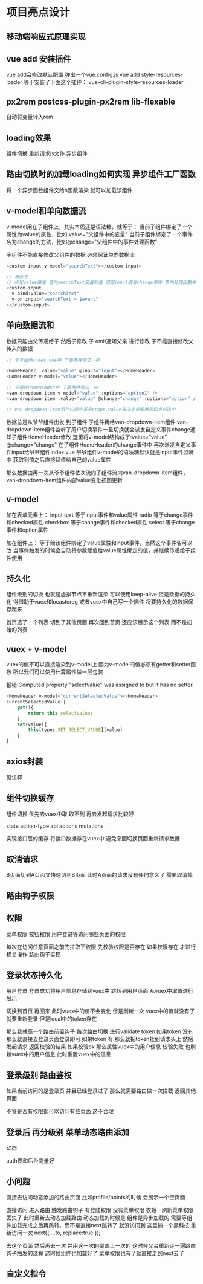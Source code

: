# 项目亮点设计

## 移动端响应式原理实现





## vue add 安装插件
vue add会修改默认配置 弹出一个vue.config.js
vue add style-resources-loader
等于安装了下面这个插件：
vue-cli-plugin-style-resources-loader

## px2rem postcss-plugin-px2rem lib-flexable
自动将变量转入rem



## loading效果
组件切换 
重新请求js文件
异步组件 

## 路由切换时的加载loading如何实现 异步组件工厂函数
将一个异步函数组件交给h函数渲染 就可以加载该组件

## v-model和单向数据流
v-model用在子组件上，其实本质还是语法糖，就等于：
当前子组件绑定了一个属性为value的属性，比如:value="父组件中的变量"
当前子组件绑定了一个事件名为change的方法，比如@change="父组件中的事件处理函数"

子组件不能直接修改父组件的数据 必须保证单向数据流


```js
<custom-input v-model="searchText"></custom-input>

// 等价于
// 绑定value属性 值为searchText变量的值 绑定input或者change事件 事件处理函数中会将$event的值源源不断的赋值给searchText
<custom-input
  v-bind:value="searchText"
  v-on:input="searchText = $event"
></custom-input>
```


## 单向数据流和


数据只能由父传递给子 然后子修改
子 emit通知父亲 进行修改 子不能直接修改父传入的数据

```js
// 爷爷组件index.vue中 下面两种写法一样

<HomeHeader :value="value" @input="input"></HomeHeader>
<HomeHeader v-model="value"></HomeHeader>

// 子组件HomeHeader中 下面两种写法一样
<van-dropdown-item v-model="value" :options="option1" /> 
<van-dropdown-item :value="value" @change="change" :options="option" />

// van-dropdown-item组件内部会基于props.value来决定视图展示和当前选中
```

数据总是从爷爷组件出发  到子组件 子组件再给van-dropdown-item组件
van-dropdown-item组件监听了用户切换事件一旦切换就会派发自定义事件change通知子组件HomeHeader修改
这里将v-model结构成了:value="value" @change="change"
在子组件HomeHeader的change事件中 再次派发自定义事件input给爷爷组件index.vue
爷爷组件v-model的语法糖默认就是input事件监听中 获取到值之后直接赋值给自己的value属性

那么数据由再一次从爷爷组件依次流向子组件流向van-dropdown-item组件，van-dropdown-item组件内部value变化视图更新


## v-model
加在表单元素上：
input text 等于input事件和value属性
radio 等于change事件和checked属性
chexkbox 等于change事件和checked属性
select 等于change事件和option属性

加在组件上：
等于给该组件绑定了value属性和input事件，当然这个事件名可以改
当事件触发的时候会自动将参数赋值给value属性绑定的值，并继续传递给子组件使用

## 持久化
组件级别的切换 也就是虚拟节点不重新渲染 可以使用keep-alive
但是数据的持久化 得借助于vuex和locastoreg
或者vuex中自己写一个插件 将要持久化的数据保存起来

首页选了一个列表
切到了其他页面
再次回到首页 还应该展示这个列表 而不是初始的列表


## vuex + v-model
vuex的值不可以直接渲染到v-model上 因为v-model的值必须有getter和setter函数
所以我们可以使用计算属性做一层包装

 <HomeHeader v-model="selectValue"></HomeHeader> 报错 Computed property "selectValue" was assigned to but it has no setter.

```js
<HomeHeader v-model="currentSelectedValue"></HomeHeader>
currentSelectedValue:{
    get(){
        return this.selectValue;
    },
    set(value){
        this[types.SET_SELECT_VALUE](value)
    }
}
```

## axios封装
见注释


## 组件切换缓存
组件切换 
优先去vuex中取
取不到 再去发起请求比较好


state
action-type
api
actions
mutations

实现接口层的缓存 将接口数据存在vuex中 避免来回切换页面重新请求数据

## 取消请求
B页面切到A页面又快速切到B页面 此时A页面的请求没有任何意义了 需要取消掉

## 路由钩子权限
   
## 权限
菜单权限
按钮权限
用户登录等访问哪些页面的权限

每次在访问任意页面之前先拉取下权限
先校验权限是否存在 如果权限存在 才进行相关操作
路由钩子实现

## 登录状态持久化
用户登录
登录成功将用户信息存储到vuex中
跳转到用户页面 从vuex中取值进行展示

切换到首页 再回来 此时vuex中的值不会变化
但是刷新一次 vuex中的值就没有了 就要重新登录 但是local中的token存在

那么我就高一个路由前置钩子
每次路由切换 进行validate token
如果token 没有 那么就直接去登录页面登录即可
如果token 有 那么就把token挂到请求头上 然后发起请求
返回校验的结果 如果校验ok 那么属性vuex中的用户信息
校验失败 也刷新vuex中的用户信息 此时重置vuex中的信息 

## 登录级别 路由鉴权
如果当前访问的是登录页
并且已经登录过了 那么就需要路由做一次拦截
返回其他页面

不管是否有权限都可以访问有些页面 这不合理

## 登录后 再分级别 菜单动态路由添加
动态

auth要和后台商量好


## 小问题
直接去访问动态添加的路由页面 比如profile/points的时候  会展示一个空页面 

直接访问 进入路由
触发路由钩子
有登陆权限 没有菜单权限 衣蛾一刷新菜单权限丢失了
此时重新去动态加载路由
动态加载的时候是 组件是异步加载的
需要等组件加载完成之后再跳转，而不是直接next跳转了 就没访问到
这里搞一个黑科技 重新访问一次 
next({
    ...to,
    replace:true
});

去这个页面 然后再去一次 并用这一次的覆盖上一次的 
这时候又会重新走一遍路由钩子触发的过程
这时候组件也加载好了 菜单权限也有了就直接走到next去了


## 自定义指令